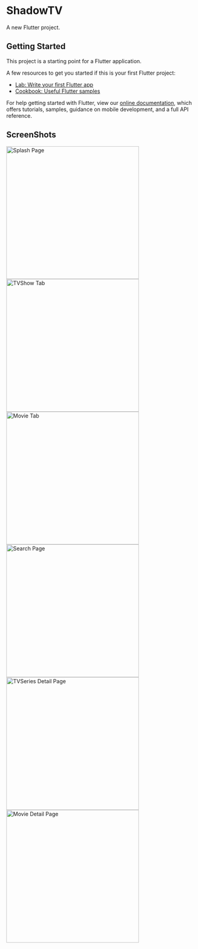 # ShadowTV

A new Flutter project.

## Getting Started

This project is a starting point for a Flutter application.

A few resources to get you started if this is your first Flutter project:

- [Lab: Write your first Flutter app](https://flutter.dev/docs/get-started/codelab)
- [Cookbook: Useful Flutter samples](https://flutter.dev/docs/cookbook)

For help getting started with Flutter, view our
[online documentation](https://flutter.dev/docs), which offers tutorials,
samples, guidance on mobile development, and a full API reference.


## ScreenShots
<p align="left">
   <img src="https://github.com/Nirajmuttur/ShadowTv/blob/master/Screenshot_2021-08-17-21-01-19-380_com.example.movieapp.jpg" width="350" title="Splash Page">
  <img src="https://github.com/Nirajmuttur/ShadowTv/blob/master/Screenshot_2021-08-17-21-01-24-070_com.example.movieapp.jpg" width="350" title="TVShow Tab">
   <img src="https://github.com/Nirajmuttur/ShadowTv/blob/master/Screenshot_2021-08-17-21-01-26-549_com.example.movieapp.jpg" width="350" title="Movie Tab">
   <img src="https://github.com/Nirajmuttur/ShadowTv/blob/master/Screenshot_2021-08-17-21-01-30-563_com.example.movieapp.jpg"  width="350" title="Search Page">
   <img src="https://github.com/Nirajmuttur/ShadowTv/blob/master/Screenshot_2021-08-17-21-02-22-072_com.example.movieapp.jpg" width="350" title="TVSeries Detail Page">
  <img src="https://github.com/Nirajmuttur/ShadowTv/blob/master/Screenshot_2021-08-17-21-02-47-566_com.example.movieapp%201.jpg" width="350" title="Movie Detail Page">
</p>
